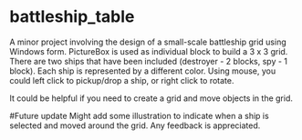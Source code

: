 # battleship_table
A minor project involving the design of a small-scale battleship grid using Windows form. PictureBox is used as individual block to build a 3 x 3 grid.
There are two ships that have been included (destroyer - 2 blocks, spy - 1 block). Each ship is represented by a different color. Using mouse, you
could left click to pickup/drop a ship, or right click to rotate.

It could be helpful if you need to create a grid and move objects in the grid.

#Future update
Might add some illustration to indicate when a ship is selected and moved around the grid. Any feedback is appreciated.
